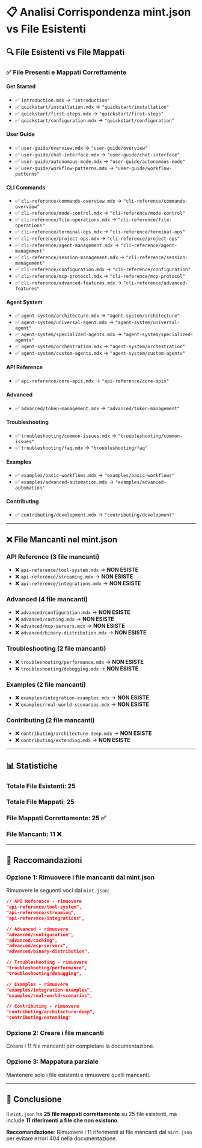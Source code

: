 # 📋 Analisi Corrispondenza mint.json vs File Esistenti

## 🔍 File Esistenti vs File Mappati

### ✅ File Presenti e Mappati Correttamente

#### **Get Started**

- ✅ `introduction.mdx` → `"introduction"`
- ✅ `quickstart/installation.mdx` → `"quickstart/installation"`
- ✅ `quickstart/first-steps.mdx` → `"quickstart/first-steps"`
- ✅ `quickstart/configuration.mdx` → `"quickstart/configuration"`

#### **User Guide**

- ✅ `user-guide/overview.mdx` → `"user-guide/overview"`
- ✅ `user-guide/chat-interface.mdx` → `"user-guide/chat-interface"`
- ✅ `user-guide/autonomous-mode.mdx` → `"user-guide/autonomous-mode"`
- ✅ `user-guide/workflow-patterns.mdx` → `"user-guide/workflow-patterns"`

#### **CLI Commands**

- ✅ `cli-reference/commands-overview.mdx` → `"cli-reference/commands-overview"`
- ✅ `cli-reference/mode-control.mdx` → `"cli-reference/mode-control"`
- ✅ `cli-reference/file-operations.mdx` → `"cli-reference/file-operations"`
- ✅ `cli-reference/terminal-ops.mdx` → `"cli-reference/terminal-ops"`
- ✅ `cli-reference/project-ops.mdx` → `"cli-reference/project-ops"`
- ✅ `cli-reference/agent-management.mdx` → `"cli-reference/agent-management"`
- ✅ `cli-reference/session-management.mdx` → `"cli-reference/session-management"`
- ✅ `cli-reference/configuration.mdx` → `"cli-reference/configuration"`
- ✅ `cli-reference/mcp-protocol.mdx` → `"cli-reference/mcp-protocol"`
- ✅ `cli-reference/advanced-features.mdx` → `"cli-reference/advanced-features"`

#### **Agent System**

- ✅ `agent-system/architecture.mdx` → `"agent-system/architecture"`
- ✅ `agent-system/universal-agent.mdx` → `"agent-system/universal-agent"`
- ✅ `agent-system/specialized-agents.mdx` → `"agent-system/specialized-agents"`
- ✅ `agent-system/orchestration.mdx` → `"agent-system/orchestration"`
- ✅ `agent-system/custom-agents.mdx` → `"agent-system/custom-agents"`

#### **API Reference**

- ✅ `api-reference/core-apis.mdx` → `"api-reference/core-apis"`

#### **Advanced**

- ✅ `advanced/token-management.mdx` → `"advanced/token-management"`

#### **Troubleshooting**

- ✅ `troubleshooting/common-issues.mdx` → `"troubleshooting/common-issues"`
- ✅ `troubleshooting/faq.mdx` → `"troubleshooting/faq"`

#### **Examples**

- ✅ `examples/basic-workflows.mdx` → `"examples/basic-workflows"`
- ✅ `examples/advanced-automation.mdx` → `"examples/advanced-automation"`

#### **Contributing**

- ✅ `contributing/development.mdx` → `"contributing/development"`

---

## ❌ File Mancanti nel mint.json

### **API Reference** (3 file mancanti)

- ❌ `api-reference/tool-system.mdx` → **NON ESISTE**
- ❌ `api-reference/streaming.mdx` → **NON ESISTE**
- ❌ `api-reference/integrations.mdx` → **NON ESISTE**

### **Advanced** (4 file mancanti)

- ❌ `advanced/configuration.mdx` → **NON ESISTE**
- ❌ `advanced/caching.mdx` → **NON ESISTE**
- ❌ `advanced/mcp-servers.mdx` → **NON ESISTE**
- ❌ `advanced/binary-distribution.mdx` → **NON ESISTE**

### **Troubleshooting** (2 file mancanti)

- ❌ `troubleshooting/performance.mdx` → **NON ESISTE**
- ❌ `troubleshooting/debugging.mdx` → **NON ESISTE**

### **Examples** (2 file mancanti)

- ❌ `examples/integration-examples.mdx` → **NON ESISTE**
- ❌ `examples/real-world-scenarios.mdx` → **NON ESISTE**

### **Contributing** (2 file mancanti)

- ❌ `contributing/architecture-deep.mdx` → **NON ESISTE**
- ❌ `contributing/extending.mdx` → **NON ESISTE**

---

## 📊 Statistiche

### **Totale File Esistenti**: 25

### **Totale File Mappati**: 25

### **File Mappati Correttamente**: 25 ✅

### **File Mancanti**: 11 ❌

---

## 🔧 Raccomandazioni

### **Opzione 1: Rimuovere i file mancanti dal mint.json**

Rimuovere le seguenti voci dal `mint.json`:

```json
// API Reference - rimuovere
"api-reference/tool-system",
"api-reference/streaming",
"api-reference/integrations",

// Advanced - rimuovere
"advanced/configuration",
"advanced/caching",
"advanced/mcp-servers",
"advanced/binary-distribution",

// Troubleshooting - rimuovere
"troubleshooting/performance",
"troubleshooting/debugging",

// Examples - rimuovere
"examples/integration-examples",
"examples/real-world-scenarios",

// Contributing - rimuovere
"contributing/architecture-deep",
"contributing/extending"
```

### **Opzione 2: Creare i file mancanti**

Creare i 11 file mancanti per completare la documentazione.

### **Opzione 3: Mappatura parziale**

Mantenere solo i file esistenti e rimuovere quelli mancanti.

---

## 🎯 Conclusione

Il `mint.json` ha **25 file mappati correttamente** su 25 file esistenti, ma include **11 riferimenti a file che non esistono**.

**Raccomandazione**: Rimuovere i 11 riferimenti ai file mancanti dal `mint.json` per evitare errori 404 nella documentazione.

